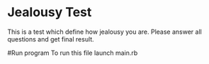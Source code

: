 # Jealousy Test
This is a test which define how jealousy you are.
Please answer all questions and get final result.


#Run program
To run this file launch main.rb
